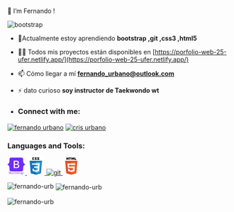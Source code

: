  👋 I’m Fernando !
 <br>

  <img src="[https://raw.githubusercontent.com/devicons/devicon/master/icons/bootstrap/bootstrap-plain-wordmark.svg](https://sdmntprsouthcentralus.oaiusercontent.com/files/00000000-74f8-61f7-9d39-f73b68296df8/raw?se=2025-07-01T22%3A34%3A42Z&sp=r&sv=2024-08-04&sr=b&scid=b3c89628-ea41-588f-bec4-45b766614800&skoid=5cab1ff4-c20d-41dc-babb-df0c2cc21dd4&sktid=a48cca56-e6da-484e-a814-9c849652bcb3&skt=2025-07-01T17%3A09%3A55Z&ske=2025-07-02T17%3A09%3A55Z&sks=b&skv=2024-08-04&sig=PcQsMj2mMn9A8RVa%2BtaibQg%2Bd/0rop64QVtedPwBPCs%3D)" alt="bootstrap" width="100" height="100"/>

  
 - 🌱Actualmente estoy aprendiendo **bootstrap ,git ,css3 ,html5**

 - 👨‍💻 Todos mis proyectos están disponibles en [https://porfolio-web-25-ufer.netlify.app/](https://porfolio-web-25-ufer.netlify.app/)

- 📫 Cómo llegar a mí **fernando_urbano@outlook.com**

- ⚡ dato curioso **soy instructor de Taekwondo wt**

- <h3 align="left">Connect with me:</h3>
<p align="left">
<a href="https://linkedin.com/in/fernando urbano" target="blank"><img align="center" src="https://raw.githubusercontent.com/rahuldkjain/github-profile-readme-generator/master/src/images/icons/Social/linked-in-alt.svg" alt="fernando urbano" height="30" width="40" /></a>
<a href="https://fb.com/cris urbano" target="blank"><img align="center" src="https://raw.githubusercontent.com/rahuldkjain/github-profile-readme-generator/master/src/images/icons/Social/facebook.svg" alt="cris urbano" height="30" width="40" /></a>
</p>

<h3 align="left">Languages and Tools:</h3>
<p align="left"> <a href="https://getbootstrap.com" target="_blank" rel="noreferrer"> <img src="https://raw.githubusercontent.com/devicons/devicon/master/icons/bootstrap/bootstrap-plain-wordmark.svg" alt="bootstrap" width="40" height="40"/> </a> <a href="https://www.w3schools.com/css/" target="_blank" rel="noreferrer"> <img src="https://raw.githubusercontent.com/devicons/devicon/master/icons/css3/css3-original-wordmark.svg" alt="css3" width="40" height="40"/> </a> <a href="https://git-scm.com/" target="_blank" rel="noreferrer"> <img src="https://www.vectorlogo.zone/logos/git-scm/git-scm-icon.svg" alt="git" width="40" height="40"/> </a> <a href="https://www.w3.org/html/" target="_blank" rel="noreferrer"> <img src="https://raw.githubusercontent.com/devicons/devicon/master/icons/html5/html5-original-wordmark.svg" alt="html5" width="40" height="40"/> </a> </p>

<p><img align="left" src="https://github-readme-stats.vercel.app/api/top-langs?username=fernando-urb&show_icons=true&locale=en&layout=compact" alt="fernando-urb" /></p>

<p>&nbsp;<img align="center" src="https://github-readme-stats.vercel.app/api?username=fernando-urb&show_icons=true&locale=en" alt="fernando-urb" /></p>

<p><img align="center" src="https://github-readme-streak-stats.herokuapp.com/?user=fernando-urb&" alt="fernando-urb" /></p>

